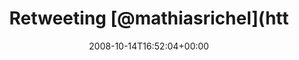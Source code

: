 ---
retweeted: false
source: <a href="http://twitter.com" rel="nofollow">Twitter Web Client</a>
entities:
  hashtags: []
  symbols: []
  user_mentions:
  - name: Mathias Richel
    screen_name: mathiasrichel
    indices:
    - '11'
    - '25'
    id_str: '5899392'
    id: '5899392'
  urls: []
display_text_range:
- '0'
- '96'
favorite_count: '0'
id_str: '959300481'
truncated: false
retweet_count: '0'
id: '959300481'
created_at: Tue Oct 14 16:52:04 +0000 2008
favorited: false
full_text: 'Retweeting [@mathiasrichel](https://twitter.com/mathiasrichel): Friedrich
  "Verdammte Scheiße, ich habe den Schuss nicht gehört" Merz.'
lang: de
tags:
- pesos:twitter
date: '2008-10-14T16:52:04+00:00'
src: https://twitter.com/bascht/status/959300481
original_url: https://twitter.com/bascht/status/959300481
type: twitter_tweet
text: 'Retweeting [@mathiasrichel](https://twitter.com/mathiasrichel): Friedrich "Verdammte
  Scheiße, ich habe den Schuss nicht gehört" Merz.'
title: Retweeting [@mathiasrichel](htt

---
